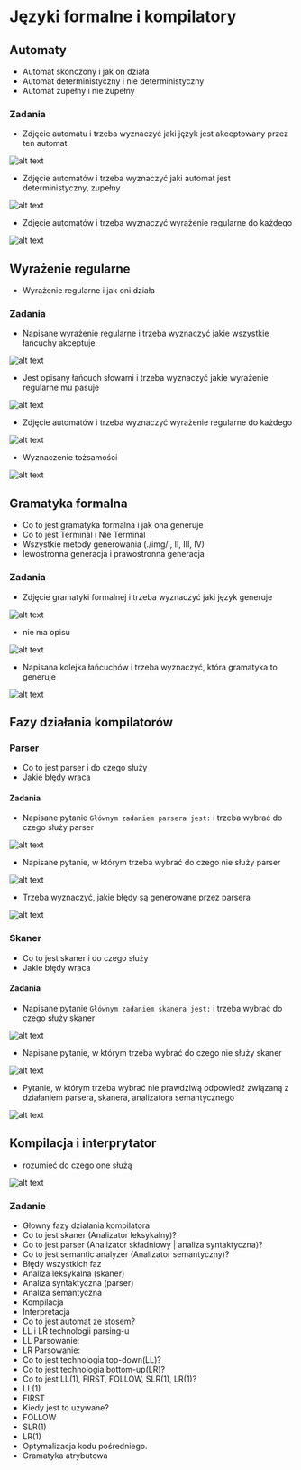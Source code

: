 # Języki formalne i kompilatory

## Automaty

- Automat skonczony i jak on działa
- Automat deterministyczny i nie deterministyczny
- Automat zupełny i nie zupełny

### Zadania

- Zdjęcie automatu i trzeba wyznaczyć jaki język jest akceptowany przez ten automat

![alt text](./img/image.png)

- Zdjęcie automatów i trzeba wyznaczyć jaki automat jest deterministyczny, zupełny

![alt text](./img/image-2.png)

- Zdjęcie automatów i trzeba wyznaczyć wyrażenie regularne do każdego

![alt text](./img/image-5.png)

## Wyrażenie regularne

- Wyrażenie regularne i jak oni działa

### Zadania

- Napisane wyrażenie regularne i trzeba wyznaczyć jakie wszystkie łańcuchy akceptuje

![alt text](./img/image-1.png)

- Jest opisany łańcuch słowami i trzeba wyznaczyć jakie wyrażenie regularne mu pasuje

![alt text](./img/image-3.png)

- Zdjęcie automatów i trzeba wyznaczyć wyrażenie regularne do każdego

![alt text](./img/image-5.png)

- Wyznaczenie tożsamości

![alt text](./img/image-11.png)

## Gramatyka formalna

- Co to jest gramatyka formalna i jak ona generuje
- Co to jest Terminal i Nie Terminal
- Wszystkie metody generowania (./img/i, II, III, IV)
- lewostronna generacja i prawostronna generacja

### Zadania

- Zdjęcie gramatyki formalnej i trzeba wyznaczyć jaki język generuje

![alt text](./img/image-4.png)

- nie ma opisu

![alt text](./img/image-6.png)

- Napisana kolejka łańcuchów i trzeba wyznaczyć, która gramatyka to generuje

![alt text](./img/image-12.png)

## Fazy działania kompilatorów

### Parser

- Co to jest parser i do czego służy
- Jakie błędy wraca

#### Zadania

- Napisane pytanie `Głównym zadaniem parsera jest:` i trzeba wybrać do czego służy parser

![alt text](./img/image-7.png)

- Napisane pytanie, w którym trzeba wybrać do czego nie służy parser

![alt text](./img/image-8.png)

- Trzeba wyznaczyć, jakie błędy są generowane przez parsera

![alt text](./img/image-13.png)

### Skaner

- Co to jest skaner i do czego służy
- Jakie błędy wraca

#### Zadania

- Napisane pytanie `Głównym zadaniem skanera jest:` i trzeba wybrać do czego służy skaner

![alt text](./img/image-9.png)

- Napisane pytanie, w którym trzeba wybrać do czego nie służy skaner

![alt text](./img/image-8.png)

- Pytanie, w którym trzeba wybrać nie prawdziwą odpowiedź związaną z działaniem parsera, skanera, analizatora semantycznego

![alt text](./img/image-10.png)

## Kompilacja i interprytator

- rozumieć do czego one służą

![alt text](./img/image-14.png)

### Zadanie


- Głowny fazy działania kompilatora
- Co to jest skaner (Analizator leksykalny)?
- Co to jest parser (Analizator składniowy | analiza syntaktyczna)?
- Co to jest semantic analyzer (Analizator semantyczny)?
- Błędy wszystkich faz
- Analiza leksykalna (skaner)
- Analiza syntaktyczna (parser)
- Analiza semantyczna
- Kompilacja
- Interpretacja
- Co to jest automat ze stosem?
- LL i LR technologii parsing-u
- LL Parsowanie:
- LR Parsowanie:
- Co to jest technologia top-down(LL)?
- Co to jest technologia bottom-up(LR)?
- Co to jest LL(1), FIRST, FOLLOW, SLR(1), LR(1)?
- LL(1)
- FIRST
- Kiedy jest to używane?
- FOLLOW
- SLR(1)
- LR(1)
- Optymalizacja kodu pośredniego.
- Gramatyka atrybutowa